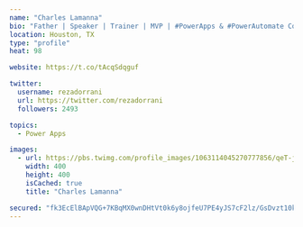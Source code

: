 ```yaml
---
name: "Charles Lamanna"
bio: "Father | Speaker | Trainer | MVP | #PowerApps & #PowerAutomate Community Super User | YouTuber Right-pointing triangle http://youtube.com/c/rezadorrani | Learn - Share - Clockwise rightwards and leftwards open circle arrows"
location: Houston, TX
type: "profile"
heat: 98

website: https://t.co/tAcqSdqguf

twitter:
  username: rezadorrani
  url: https://twitter.com/rezadorrani
  followers: 2493

topics:
  - Power Apps

images:
  - url: https://pbs.twimg.com/profile_images/1063114045270777856/qeT-jpWr_400x400.jpg
    width: 400
    height: 400
    isCached: true
    title: "Charles Lamanna"

secured: "fk3EcElBApVQG+7KBqMX0wnDHtVt0k6y8ojfeU7PE4yJS7cF2lz/GsDvzt10k7GGxd54G1GoUOMkTWpkA1t3bEKcIeqh7VFcIKVto6HK9+7P/wzVg58BMrvorsh8yqf8HupsXie1dfzYqvJcZjob1snW6q0Z4P8NR5eM71tEXYq8EDk5HCf0m7VyDiome2tfbspQWWSmSxJtZAg39jzuPhgJXvwDvtqVwOH9Pl7wnVqwmkudi2jraL1UZ3/D4sXYHS0B1yIGPSgmLbP2Xe7Z0V4qGipsWxaEUogxnDXcJ4GLCEGTw69GGaHLhOAAOa34AleF95W/IiTigqJM85iMF3sSvrWCv2ys2mqSkkWbDoFshahyumnRCTHKBPviDHNnfOL5xZ3tVA3ks7++OfwKHe7UwHYsa+4v4ScuLRD1pyQ=;cKQobeE1bWUqHZfQZ3S4iw=="
---
```


